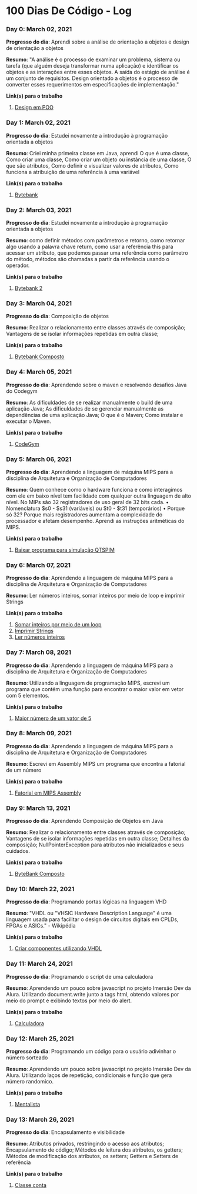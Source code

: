 # 100 Dias De Código - Log

### Day 0: March 02, 2021

**Progresso do dia**: Aprendi sobre a análise de orientação a objetos e design de orientação a objetos

**Resumo**: "A análise é o processo de examinar um problema, sistema ou tarefa (que alguém deseja transformar numa aplicação) e identificar os objetos e as interações entre esses objetos. A saída do estágio de análise é um conjunto de requisitos. Design orientado a objetos é o processo de converter esses requerimentos em especificações de implementação."

**Link(s) para o trabalho**
1. [Design em POO](https://github.com/filipedwan/poo_python_aulas_2019_2/blob/master/Cap%2001%20-%20Design%20em%20POO/aula_01.pdf)

### Day 1: March 02, 2021

**Progresso do dia**: Estudei novamente a introdução à programação orientada a objetos

**Resumo**: Criei minha primeira classe em Java, aprendi O que é uma classe, Como criar uma classe, Como criar um objeto ou instância de uma classe, O que são atributos, Como definir e visualizar valores de atributos, Como funciona a atribuição de uma referência à uma variável

**Link(s) para o trabalho**
1. [Bytebank](https://github.com/karengiovanna/100-dias-de-codigo/tree/main/bytebank)

### Day 2: March 03, 2021

**Progresso do dia**: Estudei novamente a introdução à programação orientada a objetos

**Resumo**: como definir métodos com parâmetros e retorno, como retornar algo usando a palavra chave return, como usar a referência this para acessar um atributo, que podemos passar uma referência como parâmetro do método, métodos são chamadas a partir da referência usando o operador.

**Link(s) para o trabalho**
1. [Bytebank 2](https://github.com/karengiovanna/100-dias-de-codigo/tree/main/bytebank2)

### Day 3: March 04, 2021

**Progresso do dia**: Composição de objetos

**Resumo**: Realizar o relacionamento entre classes através de composição; Vantagens de se isolar informações repetidas em outra classe; 

**Link(s) para o trabalho**
1. [Bytebank Composto](https://github.com/karengiovanna/100-dias-de-codigo/tree/main/bytebank-composto)


### Day 4: March 05, 2021

**Progresso do dia**: Aprendendo sobre o maven e resolvendo desafios Java do Codegym

**Resumo**: As dificuldades de se realizar manualmente o build de uma aplicação Java; As dificuldades de se gerenciar manualmente as dependências de uma aplicação Java; O que é o Maven; Como instalar e executar o Maven.

**Link(s) para o trabalho**
1. [CodeGym](https://codegym.cc/)


### Day 5: March 06, 2021

**Progresso do dia**: Aprendendo a linguagem de máquina MIPS para a disciplina de Arquitetura e Organização de Computadores

**Resumo**: Quem conhece como o hardware funciona e como interagimos com ele em baixo nível tem facilidade com qualquer outra linguagem de alto nível. No MIPs são 32 registradores de uso geral de 32 bits cada. • Nomenclatura $s0 - $s31 (variáveis) ou $t0 - $t31 (temporários) • Porque só 32? Porque mais registradores aumentam a complexidade do processador e afetam desempenho. Aprendi as instruções aritméticas do MIPS. 

**Link(s) para o trabalho**
1. [Baixar programa para simulação QTSPIM](http://spimsimulator.sourceforge.net/)



### Day 6: March 07, 2021

**Progresso do dia**: Aprendendo a linguagem de máquina MIPS para a disciplina de Arquitetura e Organização de Computadores

**Resumo**: Ler números inteiros, somar inteiros por meio de loop e imprimir Strings

**Link(s) para o trabalho**
1. [Somar inteiros por meio de um loop](https://github.com/karengiovanna/100-dias-de-codigo/blob/main/mips_code/soma_inteiros.s)
2. [Imprimir Strings](https://github.com/karengiovanna/100-dias-de-codigo/blob/main/mips_code/imprimir_string.s)
3. [Ler números inteiros](https://github.com/karengiovanna/100-dias-de-codigo/blob/main/mips_code/ler_inteiro.s)



### Day 7: March 08, 2021

**Progresso do dia**: Aprendendo a linguagem de máquina MIPS para a disciplina de Arquitetura e Organização de Computadores

**Resumo**: Utilizando a linguagem de programação MIPS, escrevi um programa que contém uma função para encontrar o maior valor em vetor com 5 elementos.

**Link(s) para o trabalho**
1. [Maior número de um vator de 5](https://github.com/karengiovanna/100-dias-de-codigo/blob/main/mips_code/maior_valor_vetor.s)


### Day 8: March 09, 2021

**Progresso do dia**: Aprendendo a linguagem de máquina MIPS para a disciplina de Arquitetura e Organização de Computadores

**Resumo**: Escrevi em Assembly MIPS um programa que encontra a fatorial de um número

**Link(s) para o trabalho**
1. [Fatorial em MIPS Assembly](https://github.com/karengiovanna/100-dias-de-codigo/blob/main/mips_code/fatorial.s)


### Day 9: March 13, 2021

**Progresso do dia**: Aprendendo Composição de Objetos em Java

**Resumo**: Realizar o relacionamento entre classes através de composição; Vantagens de se isolar informações repetidas em outra classe; Detalhes da composição; NullPointerException para atributos não inicializados e seus cuidados.

**Link(s) para o trabalho**
1. [ByteBank Composto](https://github.com/karengiovanna/100-dias-de-codigo/tree/main/bytebank-composto)

### Day 10: March 22, 2021

**Progresso do dia**: Programando portas lógicas na linguagem VHD

**Resumo**: "VHDL ou "VHSIC Hardware Description Language" é uma linguagem usada para facilitar o design de circuitos digitais em CPLDs, FPGAs e ASICs." - Wikipédia

**Link(s) para o trabalho**
1. [Criar componentes utilizando VHDL](https://github.com/karengiovanna/100-dias-de-codigo/tree/main/Arquitetura_De_Computadores/atividade_18.03.2021)


### Day 11: March 24, 2021

**Progresso do dia**: Programando o script de uma calculadora 

**Resumo**: Aprendendo um pouco sobre javascript no projeto Imersão Dev da Alura. Utilizando document.write junto a tags html, obtendo valores por meio do prompt e exibindo textos por meio do alert.

**Link(s) para o trabalho**
1. [Calculadora](https://github.com/karengiovanna/100-dias-de-codigo/tree/main/Imersao%20Dev%20-%20ALURA/Calculadora)



### Day 12: March 25, 2021

**Progresso do dia**: Programando um código para o usuário adivinhar o número sorteado

**Resumo**: Aprendendo um pouco sobre javascript no projeto Imersão Dev da Alura. Utilizando laços de repetição, condicionais e função que gera número randomico.

**Link(s) para o trabalho**
1. [Mentalista](https://github.com/karengiovanna/100-dias-de-codigo/tree/main/Imersao%20Dev%20-%20ALURA/Mentalista)


### Day 13: March 26, 2021

**Progresso do dia**: Encapsulamento e visibilidade

**Resumo**: Atributos privados, restringindo o acesso aos atributos; Encapsulamento de código; Métodos de leitura dos atributos, os getters; Métodos de modificação dos atributos, os setters; Getters e Setters de referência

**Link(s) para o trabalho**
1. [Classe conta](https://github.com/karengiovanna/100-dias-de-codigo/blob/main/Java%20OO/bytebank-encapsulamento/src/Conta.java)



